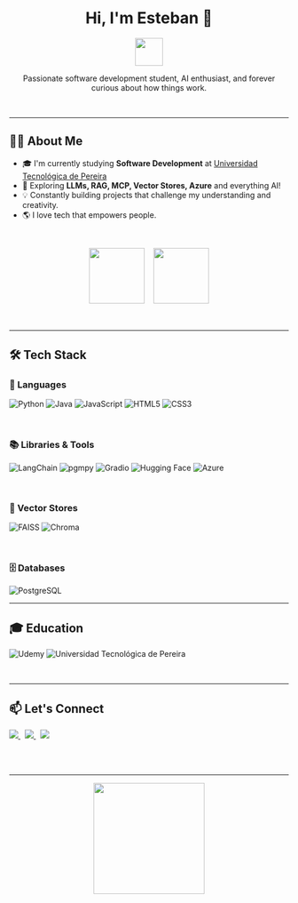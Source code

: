 <h1 align="center">Hi, I'm Esteban 👋</h1>

<p align="center">
  <img src="https://github.com/TheDudeThatCode/TheDudeThatCode/blob/master/Assets/Hi.gif" width="50px">
</p>

<p align="center">
  Passionate software development student, AI enthusiast, and forever curious about how things work.
</p>

<br>

---

## 👨‍💻 About Me

- 🎓 I'm currently studying **Software Development** at [Universidad Tecnológica de Pereira](https://www.utp.edu.co/)
- 🤖 Exploring **LLMs, RAG, MCP, Vector Stores, Azure** and everything AI!
- 💡 Constantly building projects that challenge my understanding and creativity.
- 🌎 I love tech that empowers people.

<br>

<p align="center">
  <img src="https://media.giphy.com/media/WUlplcMpOCEmTGBtBW/giphy.gif" width="100px">
  &nbsp;&nbsp;
  <img src="https://media0.giphy.com/media/v1.Y2lkPTc5MGI3NjExMDFtNWFqd3EyMHR5ZTVidnk1NWp0dGZjNHp6MGx2dTZncGEwMXMxMiZlcD12MV9pbnRlcm5hbF9naWZfYnlfaWQmY3Q9Zw/ITRemFlr5tS39AzQUL/giphy.gif" width="100px">
</p>

<br>

---

## 🛠️ Tech Stack

### 💬 Languages  
![Python](https://img.shields.io/badge/python-3670A0?style=for-the-badge&logo=python&logoColor=ffdd54)
![Java](https://img.shields.io/badge/java-%23ED8B00.svg?style=for-the-badge&logo=openjdk&logoColor=white)
![JavaScript](https://img.shields.io/badge/javascript-%23323330.svg?style=for-the-badge&logo=javascript&logoColor=%23F7DF1E)
![HTML5](https://img.shields.io/badge/html5-%23E34F26.svg?style=for-the-badge&logo=html5&logoColor=white)
![CSS3](https://img.shields.io/badge/css3-%231572B6.svg?style=for-the-badge&logo=css3&logoColor=white)

<br>

### 📚 Libraries & Tools  
![LangChain](https://img.shields.io/badge/LangChain-000000?style=for-the-badge&logo=langchain&logoColor=white)
![pgmpy](https://img.shields.io/badge/pgmpy-003B57?style=for-the-badge&logo=python&logoColor=white)
![Gradio](https://img.shields.io/badge/Gradio-3C78D8?style=for-the-badge&logo=gradio&logoColor=white)
![Hugging Face](https://img.shields.io/badge/Hugging%20Face-FFD21F?style=for-the-badge&logo=huggingface&logoColor=black)
![Azure](https://img.shields.io/badge/Azure-0078D4?style=for-the-badge&logo=microsoft-azure&logoColor=white)

<br>

### 🧠 Vector Stores  
![FAISS](https://img.shields.io/badge/FAISS-005AFF?style=for-the-badge&logo=facebook&logoColor=white)
![Chroma](https://img.shields.io/badge/Chroma-8A2BE2?style=for-the-badge&logoColor=white)

<br>

### 🗄️ Databases  
![PostgreSQL](https://img.shields.io/badge/PostgreSQL-336791?style=for-the-badge&logo=postgresql&logoColor=white)

---

## 🎓 Education  
![Udemy](https://img.shields.io/badge/Udemy-A435F0?style=for-the-badge&logo=Udemy&logoColor=white)
![Universidad Tecnológica de Pereira](https://img.shields.io/badge/UTP-004B8D?style=for-the-badge&logo=academia&logoColor=white)

<br>

---

## 📫 Let's Connect

<a href="https://www.linkedin.com/in/esteban-ortiz-restrepo-157b5b2b1/">
  <img src="https://img.shields.io/badge/linkedin-%230077B5.svg?style=for-the-badge&logo=linkedin&logoColor=white">
</a>
&nbsp;
<a href= "https://www.instagram.com/esteban_ortiz_0/">
  <img src="https://img.shields.io/badge/Instagram-%23E4405F.svg?style=for-the-badge&logo=Instagram&logoColor=white">
</a>
&nbsp;
<a href="mailto:esteban.ortiz.dev@gmail.com">
  <img src="https://img.shields.io/badge/Email-esteban.ortiz.dev@gmail.com-D14836?style=for-the-badge&logo=gmail&logoColor=white">
</a>

<br><br>

---

<p align="center">
  <img src="https://media.giphy.com/media/du3J3cXyzhj75IOgvA/giphy.gif" width="200px">
</p>
